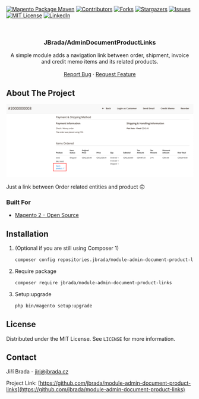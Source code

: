 <div id="top"></div>

[![Magento Package Maven](https://package-maven.com/badge/jbrada/module-admin-document-product-links?style=for-the-badge)](https://package-maven.com)
[![Contributors][contributors-shield]][contributors-url]
[![Forks][forks-shield]][forks-url]
[![Stargazers][stars-shield]][stars-url]
[![Issues][issues-shield]][issues-url]
[![MIT License][license-shield]][license-url]
[![LinkedIn][linkedin-shield]][linkedin-url]

<br />
<div align="center">

<h3 align="center">JBrada/AdminDocumentProductLinks</h3>

  <p align="center">
    A simple module adds a navigation link between order, shipment, invoice and credit memo items and its related products.
    <br />
    <br />
    <a href="https://github.com/jbrada/module-admin-document-product-links/issues">Report Bug</a>
    ·
    <a href="https://github.com/jbrada/module-admin-document-product-links/issues">Request Feature</a>
  </p>
</div>

## About The Project

[![ScreenShot][product-screenshot]](https://github.com/jbrada/module-admin-document-product-links)

Just a link between Order related entities and product :upside_down_face:


### Built For

* [Magento 2 - Open Source](https://magento.com/)


## Installation

1. (Optional if you are still using Composer 1)
    ```sh
    composer config repositories.jbrada/module-admin-document-product-links vcs https://github.com/jbrada/module-admin-document-product-links
    ```

2. Require package
   ```sh
   composer require jbrada/module-admin-document-product-links
   ```
3. Setup:upgrade
   ```sh
   php bin/magento setup:upgrade
   ```


<!-- LICENSE -->
## License

Distributed under the MIT License. See `LICENSE` for more information.



<!-- CONTACT -->

## Contact

Jiří Brada - jiri@jbrada.cz

Project Link: [https://github.com/jbrada/module-admin-document-product-links](https://github.com/jbrada/module-admin-document-product-links)




<!-- MARKDOWN LINKS & IMAGES -->
<!-- https://www.markdownguide.org/basic-syntax/#reference-style-links -->
[contributors-shield]: https://img.shields.io/github/contributors/jbrada/module-admin-document-product-links.svg?style=for-the-badge
[contributors-url]: https://github.com/jbrada/module-admin-document-product-links/graphs/contributors
[forks-shield]: https://img.shields.io/github/forks/jbrada/module-admin-document-product-links.svg?style=for-the-badge
[forks-url]: https://github.com/jbrada/module-admin-document-product-links/network/members
[stars-shield]: https://img.shields.io/github/stars/jbrada/module-admin-document-product-links.svg?style=for-the-badge
[stars-url]: https://github.com/jbrada/module-admin-document-product-links/stargazers
[issues-shield]: https://img.shields.io/github/issues/jbrada/module-admin-document-product-links.svg?style=for-the-badge
[issues-url]: https://github.com/jbrada/module-admin-document-product-links/issues
[license-shield]: https://img.shields.io/github/license/jbrada/module-admin-document-product-links.svg?style=for-the-badge
[license-url]: https://github.com/jbrada/module-admin-document-product-links/blob/main/LICENSE.md
[linkedin-shield]: https://img.shields.io/badge/-LinkedIn-black.svg?style=for-the-badge&logo=linkedin&colorB=555
[linkedin-url]: https://linkedin.com/in/jbrada
[product-screenshot]: images/screenshot.png
